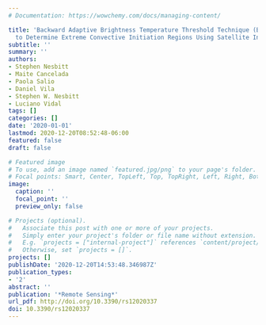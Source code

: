 ```yaml
---
# Documentation: https://wowchemy.com/docs/managing-content/

title: 'Backward Adaptive Brightness Temperature Threshold Technique (BAB3T): A Methodology
  to Determine Extreme Convective Initiation Regions Using Satellite Infrared Imagery'
subtitle: ''
summary: ''
authors:
- Stephen Nesbitt
- Maite Cancelada
- Paola Salio
- Daniel Vila
- Stephen W. Nesbitt
- Luciano Vidal
tags: []
categories: []
date: '2020-01-01'
lastmod: 2020-12-20T08:52:48-06:00
featured: false
draft: false

# Featured image
# To use, add an image named `featured.jpg/png` to your page's folder.
# Focal points: Smart, Center, TopLeft, Top, TopRight, Left, Right, BottomLeft, Bottom, BottomRight.
image:
  caption: ''
  focal_point: ''
  preview_only: false

# Projects (optional).
#   Associate this post with one or more of your projects.
#   Simply enter your project's folder or file name without extension.
#   E.g. `projects = ["internal-project"]` references `content/project/deep-learning/index.md`.
#   Otherwise, set `projects = []`.
projects: []
publishDate: '2020-12-20T14:53:48.346987Z'
publication_types:
- '2'
abstract: ''
publication: '*Remote Sensing*'
url_pdf: http://doi.org/10.3390/rs12020337
doi: 10.3390/rs12020337
---
```

